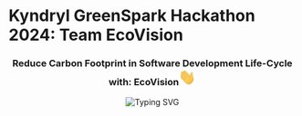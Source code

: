 # Kyndryl GreenSpark Hackathon 2024: Team EcoVision
<h3 align="center">Reduce Carbon Footprint in Software Development Life-Cycle with: EcoVision<img src="https://raw.githubusercontent.com/ABSphreak/ABSphreak/master/gifs/Hi.gif" width="30px"></h3>
<p align="center">
  <img src="https://readme-typing-svg.herokuapp.com?font=Fira+Code&pause=1000&color=0DF702&random=false&width=435&lines=EcoFriendly;Innovative;CI%2FCD+Integration;AI+Framework%3A+Random+Forest+Algorithm;" alt="Typing SVG" />
</p>



<br>

